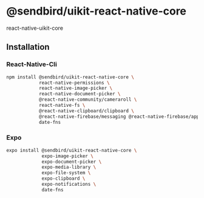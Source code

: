 # @sendbird/uikit-react-native-core

react-native-uikit-core

## Installation

### React-Native-Cli

```sh
npm install @sendbird/uikit-react-native-core \
            react-native-permissions \
            react-native-image-picker \
            react-native-document-picker \
            @react-native-community/cameraroll \
            react-native-fs \
            @react-native-clipboard/clipboard \
            @react-native-firebase/messaging @react-native-firebase/app \
            date-fns
```

### Expo

```sh
expo install @sendbird/uikit-react-native-core \
             expo-image-picker \
             expo-document-picker \
             expo-media-library \
             expo-file-system \
             expo-clipboard \
             expo-notifications \
             date-fns
```

